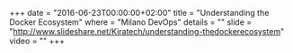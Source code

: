 +++
date        = "2016-06-23T00:00:00+02:00"
title       = "Understanding the Docker Ecosystem"
where       = "Milano DevOps"
details        = ""
slide       = "http://www.slideshare.net/Kiratech/understanding-thedockerecosystem"
video       = ""
+++

